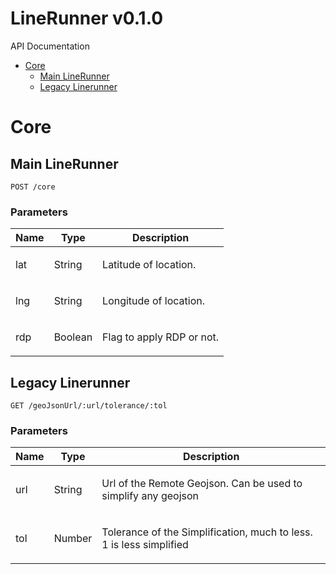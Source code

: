 # LineRunner v0.1.0

API Documentation

- [Core](#core)
	- [Main LineRunner](#main-linerunner)
	- [Legacy Linerunner](#legacy-linerunner)
	


# Core

## Main LineRunner



	POST /core


### Parameters

| Name    | Type      | Description                          |
|---------|-----------|--------------------------------------|
| lat			| String			|  <p>Latitude of location.</p>							|
| lng			| String			|  <p>Longitude of location.</p>							|
| rdp			| Boolean			|  <p>Flag to apply RDP or not.</p>							|

## Legacy Linerunner



	GET /geoJsonUrl/:url/tolerance/:tol


### Parameters

| Name    | Type      | Description                          |
|---------|-----------|--------------------------------------|
| url			| String			|  <p>Url of the Remote Geojson. Can be used to simplify any geojson</p>							|
| tol			| Number			|  <p>Tolerance of the Simplification, much to less. 1 is less simplified</p>							|


